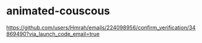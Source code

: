 # animated-couscous
https://github.com/users/Hmrah/emails/224098956/confirm_verification/34869490?via_launch_code_email=true
